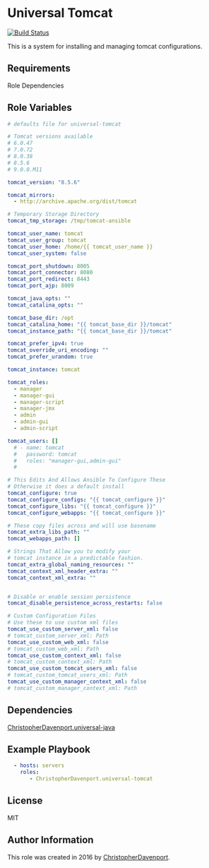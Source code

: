 Universal Tomcat
=========

[![Build Status](https://travis-ci.org/ChristopherDavenport/ansible-role-universal-tomcat.svg?branch=master)](https://travis-ci.org/ChristopherDavenport/ansible-role-universal-tomcat)

This is a system for installing and managing tomcat configurations.

Requirements
------------

Role Dependencies

Role Variables
--------------

```yaml
# defaults file for universal-tomcat

# Tomcat versions available
# 6.0.47
# 7.0.72
# 8.0.38
# 8.5.6
# 9.0.0.M11

tomcat_version: "8.5.6"

tomcat_mirrors:
  - http://archive.apache.org/dist/tomcat

# Temporary Storage Directory
tomcat_tmp_storage: /tmp/tomcat-ansible

tomcat_user_name: tomcat
tomcat_user_group: tomcat
tomcat_user_home: /home/{{ tomcat_user_name }}
tomcat_user_system: false

tomcat_port_shutdown: 8005
tomcat_port_connector: 8080
tomcat_port_redirect: 8443
tomcat_port_ajp: 8009

tomcat_java_opts: ""
tomcat_catalina_opts: ""

tomcat_base_dir: /opt
tomcat_catalina_home: "{{ tomcat_base_dir }}/tomcat"
tomcat_instance_path: "{{ tomcat_base_dir }}/tomcat"

tomcat_prefer_ipv4: true
tomcat_override_uri_encoding: ""
tomcat_prefer_urandom: true

tomcat_instance: tomcat

tomcat_roles:
  - manager
  - manager-gui
  - manager-script
  - manager-jmx
  - admin
  - admin-gui
  - admin-script

tomcat_users: []
  # - name: tomcat
  #   password: tomcat
  #   roles: "manager-gui,admin-gui"
  #

# This Edits And Allows Ansible To Configure These
# Otherwise it does a default install
tomcat_configure: true
tomcat_configure_configs: "{{ tomcat_configure }}"
tomcat_configure_libs: "{{ tomcat_configure }}"
tomcat_configure_webapps: "{{ tomcat_configure }}"

# These copy files across and will use basename
tomcat_extra_libs_path: ""
tomcat_webapps_path: []

# Strings That Allow you to modify your
# tomcat instance in a predictable fashion.
tomcat_extra_global_naming_resources: ""
tomcat_context_xml_header_extra: ""
tomcat_context_xml_extra: ""


# Disable or enable session persistence
tomcat_disable_persistence_across_restarts: false

# Custom Configuration Files
# Use these to use custom xml files
tomcat_use_custom_server_xml: false
# tomcat_custom_server_xml: Path
tomcat_use_custom_web_xml: false
# tomcat_custom_web_xml: Path
tomcat_use_custom_context_xml: false
# tomcat_custom_context_xml: Path
tomcat_use_custom_tomcat_users_xml: false
# tomcat_custom_tomcat_users_xml: Path
tomcat_use_custom_manager_context_xml: false
# tomcat_custom_manager_context_xml: Path
```


Dependencies
------------

[ChristopherDavenport.universal-java](https://github.com/ChristopherDavenport/ansible-role-universal-java)


Example Playbook
----------------

```yaml
  - hosts: servers
    roles:
       - ChristopherDavenport.universal-tomcat
```

License
-------

MIT

Author Information
------------------

This role was created in 2016 by [ChristopherDavenport](https://github.com/ChristopherDavenport).

